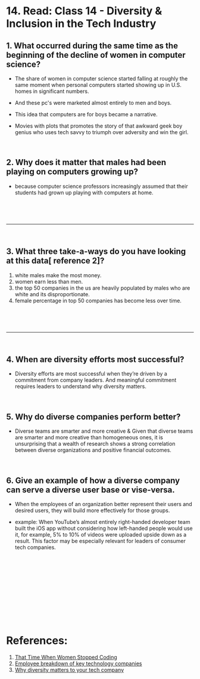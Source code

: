 # 14. Read: Class 14 - Diversity & Inclusion in the Tech Industry



## 1. What occurred during the same time as the beginning of the decline of women in computer science?
-  The share of women in computer science started falling at roughly the same moment when personal computers started showing up in U.S. homes in significant numbers.

- And these pc's were marketed almost entirely to men and boys.

- This idea that computers are for boys became a narrative. 

- Movies with plots that  promotes the story of that awkward geek boy genius who uses tech savvy to triumph over adversity and win the girl.
<p>&nbsp;</p>

## 2. Why does it matter that males had been playing on computers growing up?
- because computer science professors increasingly assumed that their students had grown up playing with computers at home.
<p>&nbsp;</p>

<p>&nbsp;</p>


---

<p>&nbsp;</p>

## 3. What three take-a-ways do you have looking at this data[ reference 2]?
1. white males make the most money.
2. women earn less than men.
3. the top 50 companies in the us are heavily populated by males who are white and its disproportionate.
4. female percentage in top 50 companies has become less over time.



<p>&nbsp;</p>


<p>&nbsp;</p>


---

<p>&nbsp;</p>

## 4. When are diversity efforts most successful?
- Diversity efforts are most successful when they’re driven by a commitment from company leaders. And meaningful commitment requires leaders to understand why diversity matters.

<p>&nbsp;</p>

## 5. Why do diverse companies perform better?

- Diverse teams are smarter and more creative & Given that diverse teams are smarter and more creative than homogeneous ones, it is unsurprising that a wealth of research shows a strong correlation between diverse organizations and positive financial outcomes. 

<p>&nbsp;</p>


## 6. Give an example of how a diverse company can serve a diverse user base or vise-versa.
- When the employees of an organization better represent their users and desired users, they will build more effectively for those groups. 

- example: When YouTube’s almost entirely right-handed developer team built the iOS app without considering how left-handed people would use it, for example, 5% to 10% of videos were uploaded upside down as a result. This factor may be especially relevant for leaders of consumer tech companies.

<p>&nbsp;</p>






<p>&nbsp;</p>
<p>&nbsp;</p>

<p>&nbsp;</p>
<p>&nbsp;</p>

<p>&nbsp;</p>




# References:
1. [That Time When Women Stopped Coding](https://www.npr.org/sections/money/2014/10/21/357629765/when-women-stopped-coding)
2. [Employee breakdown of key technology companies](https://informationisbeautiful.net/visualizations/diversity-in-tech/)
3. [Why diversity matters to your tech company](https://www.usatoday.com/story/tech/columnist/2015/07/21/why-diversity-matters-your-tech-company/30419871/)

